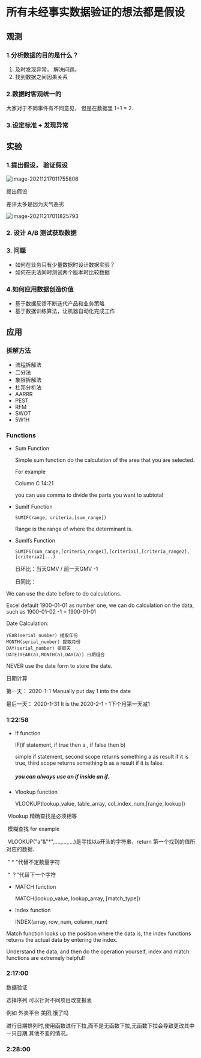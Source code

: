 # 所有未经事实数据验证的想法都是假设

## 观测

### 1.分析数据的目的是什么？

1. 及时发现异常， 解决问题。
2. 找到数据之间因果关系

### 2.数据时客观统一的

大家对于不同事件有不同意见， 但是在数据里 1+1 = 2.

### 3.设定标准 + 发现异常

## 实验

### 1.提出假设， 验证假设

![image-20211217011755806](C:\Users\lixin\AppData\Roaming\Typora\typora-user-images\image-20211217011755806.png)

提出假设

差评太多是因为天气恶劣

![image-20211217011825793](C:\Users\lixin\AppData\Roaming\Typora\typora-user-images\image-20211217011825793.png)

### 2. 设计 A/B 测试获取数据

### 3. 问题

- 如何在业务只有少量数据时设计数据实验？
- 如何在无法同时测试两个版本时比较数据

### 4.如何应用数据创造价值

- 基于数据反馈不断迭代产品和业务策略
- 基于数据训练算法，让机器自动化完成工作

## 应用

### 拆解方法

- 流程拆解法
- 二分法
- 象限拆解法
- 杜邦分析法
- AARRR
- PEST
- RFM
- SWOT
- 5W1H

### Functions 

* Sum Function

  Simple sum function do the calculation of the area that you are selected.

  For example

  Column C 14:21  
  
  you can use comma to divide the parts you want to subtotal

* SumIf Function

  ``` excel
  SUMIF(range, criteria,[sum_range])
  ```

  Range is the range of where the determinant is.

* SumIfs Function

  ``` Excel
  SUMIFS(sum_range,[criteria_range1],[criteria1],[criteria_range2],[criteria2]...)
  ```

  日环比：当天GMV / 前一天GMV -1

  日同比： 

We can use the date before to do calculations.

Excel default 1900-01-01 as number one, we can do calculation on the data, such as 1900-01-02 -1 = 1900-01-01

Date Calculation:

``` Excel
YEAR(serial_number) 提取年份
MONTH(serial_number) 提取月份
DAY(serial_number) 提取天
DATE(YEAR(a),MONTH(a),DAY(a)) 日期组合
```

NEVER use the date form to store the date.

日期计算

第一天： 2020-1-1 Manually put day 1 into the date

最后一天： 2020-1-31 It is the 2020-2-1 - 1下个月第一天减1

### 1:22:58



* If function

  IF(if statement, if true then a , if false then b)

  simple if statement, second scope returns something a as result if it is true, third scope returns something b as a result if it is false.

  ##### you can always use an if inside an if.

* Vlookup function

  VLOOKUP(lookup_value, table_array, col_index_num,[range_lookup])

​		Vlookup 精确查找是必须相等

​		模糊查找 for example 

​		VLOOKUP("a"&"*",....,...,....)是寻找以a开头的字符串，return		第一个找到的值所对应的数据.

​		“ * ”代替不定数量字符

​	    “ ？”代替下一个字符

* MATCH function

  MATCH(lookup_value, lookup_array, [match_type])

* Index function

  INDEX(array, row_num, column_num)

Match function looks up the position where the data is, the index functions returns the actual data by entering the index.

Understand the data, and then do the operation yourself, index and match functions are extremely helpful!

### 2:17:00

数据验证

选择序列 可以针对不同项目改变报表

例如 外卖平台 美团,饿了吗

进行日期排列时,使用函数进行下拉,而不是无函数下拉,无函数下拉会导致更改其中一只日期,其他不变的情况。

### 2:28:00

